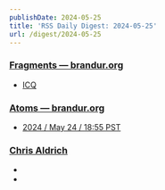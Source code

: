 ```yaml
---
publishDate: 2024-05-25
title: 'RSS Daily Digest: 2024-05-25'
url: /digest/2024-05-25
---
```


### [Fragments — brandur.org](https://brandur.org/)

  * [ICQ](https://brandur.org/fragments/icq)
  
### [Atoms  — brandur.org](https://brandur.org/)

  * [2024 / May 24 / 18:55 PST](https://brandur.org/atoms/gtcgh7s)
  
### [Chris Aldrich](https://boffosocko.com/)

  * [](https://boffosocko.com/2024/05/24/my-typewriter-is-an-angels-fan/)
  * [](https://boffosocko.com/2024/05/24/55823120/)
  
